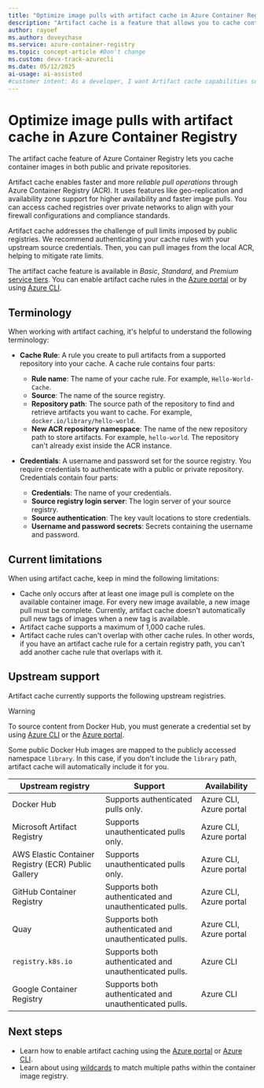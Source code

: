 ```yaml
---
title: "Optimize image pulls with artifact cache in Azure Container Registry"
description: "Artifact cache is a feature that allows you to cache container images in Azure Container Registry, improving performance and efficiency."
author: rayoef
ms.author: doveychase
ms.service: azure-container-registry
ms.topic: concept-article #Don't change
ms.custom: devx-track-azurecli
ms.date: 05/12/2025
ai-usage: ai-assisted
#customer intent: As a developer, I want Artifact cache capabilities so that I can efficiently deliver and serve containerized applications to end-users in real-time.
---
```


# Optimize image pulls with artifact cache in Azure Container Registry

The artifact cache feature of Azure Container Registry lets you cache container images in both public and private repositories.

Artifact cache enables faster and more *reliable pull operations* through Azure Container Registry (ACR). It uses features like geo-replication and availability zone support for higher availability and faster image pulls. You can access cached registries over private networks to align with your firewall configurations and compliance standards.

Artifact cache addresses the challenge of pull limits imposed by public registries. We recommend authenticating your cache rules with your upstream source credentials. Then, you can pull images from the local ACR, helping to mitigate rate limits.

The artifact cache feature is available in *Basic*, *Standard*, and *Premium* [service tiers](container-registry-skus.md). You can enable artifact cache rules in the [Azure portal](artifact-cache-portal.md) or by using [Azure CLI](artifact-cache-cli.md).

## Terminology

When working with artifact caching, it's helpful to understand the following terminology:

- **Cache Rule**: A rule you create to pull artifacts from a supported repository into your cache. A cache rule contains four parts:

  - **Rule name**: The name of your cache rule. For example, `Hello-World-Cache`.
  - **Source**: The name of the source registry.
  - **Repository path**: The source path of the repository to find and retrieve artifacts you want to cache. For example, `docker.io/library/hello-world`.
  - **New ACR repository namespace**: The name of the new repository path to store artifacts. For example, `hello-world`. The repository can't already exist inside the ACR instance.

- **Credentials**: A username and password set for the source registry. You require credentials to authenticate with a public or private repository. Credentials contain four parts:

  - **Credentials**: The name of your credentials.
  - **Source registry login server**: The login server of your source registry.
  - **Source authentication**: The key vault locations to store credentials.
  - **Username and password secrets**: Secrets containing the username and password.

## Current limitations

When using artifact cache, keep in mind the following limitations:

- Cache only occurs after at least one image pull is complete on the available container image. For every new image available, a new image pull must be complete. Currently, artifact cache doesn't automatically pull new tags of images when a new tag is available.
- Artifact cache supports a maximum of 1,000 cache rules.
- Artifact cache rules can't overlap with other cache rules. In other words, if you have an artifact cache rule for a certain registry path, you can't add another cache rule that overlaps with it.

## Upstream support

Artifact cache currently supports the following upstream registries.

>[!WARNING]
> To source content from Docker Hub, you must generate a credential set by using [Azure CLI](artifact-cache-cli.md#create-the-credentials) or the [Azure portal](artifact-cache-portal.md#create-new-credentials).
>
> Some public Docker Hub images are mapped to the publicly accessed namespace `library`. In this case, if you don't include the `library` path, artifact cache will automatically include it for you.

| Upstream registry                            | Support                                                  | Availability             |
|----------------------------------------------|----------------------------------------------------------|--------------------------|
| Docker Hub                                   | Supports authenticated pulls only.                       | Azure CLI, Azure portal  |
| Microsoft Artifact Registry                  | Supports unauthenticated pulls only.                     | Azure CLI, Azure portal  |
| AWS Elastic Container Registry (ECR) Public Gallery | Supports unauthenticated pulls only.              | Azure CLI, Azure portal  |
| GitHub Container Registry                    | Supports both authenticated and unauthenticated pulls.   | Azure CLI, Azure portal  |
| Quay                                         | Supports both authenticated and unauthenticated pulls.   | Azure CLI, Azure portal  |
| `registry.k8s.io`                            | Supports both authenticated and unauthenticated pulls.   | Azure CLI                |
| Google Container Registry                    | Supports both authenticated and unauthenticated pulls.   | Azure CLI                |


## Next steps

- Learn how to enable artifact caching using the [Azure portal](artifact-cache-portal.md) or [Azure CLI](artifact-cache-cli.md).
- Learn about using [wildcards](wildcards-artifact-cache.md) to match multiple paths within the container image registry.
